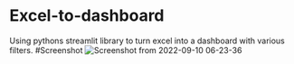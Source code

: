 # Excel-to-dashboard
Using pythons streamlit library to turn excel into a dashboard with various filters.
#Screenshot
![Screenshot from 2022-09-10 06-23-36](https://user-images.githubusercontent.com/76250573/189462350-c9545d88-f402-40af-82dd-173989222224.png)
